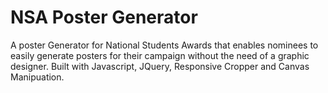 # NSA Poster Generator

A poster Generator for National Students Awards that enables nominees to easily generate posters for their campaign without the need of a graphic designer. Built with Javascript, JQuery, Responsive Cropper and Canvas Manipuation.
